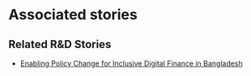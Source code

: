 # Associated stories

<!-- !!DO NOT REMOVE!! start autogenerated hyperlinks -->
## Related R&D Stories
- [Enabling Policy Change for Inclusive Digital Finance in Bangladesh](/stories/?doc=Explorers_BGD)
<!-- !!DO NOT REMOVE!! end autogenerated hyperlinks -->